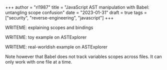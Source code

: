 +++
author = "rl1987"
title = "JavaScript AST manipulation with Babel: untangling scope confusion"
date = "2023-01-31"
draft = true
tags = ["security", "reverse-engineering", "javascript"]
+++

WRITEME: explaining scopes and bindings

WRITEME: toy example on ASTExplorer

WRITEME: real-worldish example on ASTExplorer

Note however that Babel does not track variables scopes across files. It can 
only work with one file at a time.
